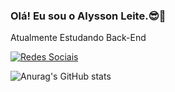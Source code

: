 ### Olá! Eu sou o Alysson Leite.😎👋

Atualmente Estudando Back-End

[![Redes Sociais](https://img.shields.io/badge/Instagram-E4405F?style=for-the-badge&logo=instagram&logoColor=white)](https://www.instagram.com/_alyssonl_/)


![Anurag's GitHub stats](https://github-readme-stats.vercel.app/api?username=AlyDevBack&show_icons=true&theme=dracula)





